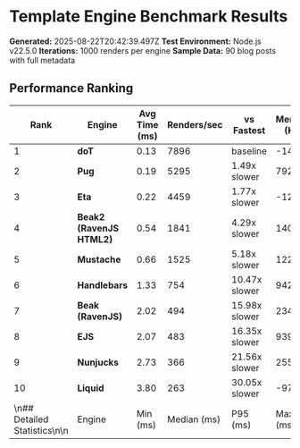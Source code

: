 # Template Engine Benchmark Results

**Generated:** 2025-08-22T20:42:39.497Z
**Test Environment:** Node.js v22.5.0
**Iterations:** 1000 renders per engine
**Sample Data:** 90 blog posts with full metadata

## Performance Ranking

| Rank | Engine | Avg Time (ms) | Renders/sec | vs Fastest | Memory (KB) |
|------|--------|---------------|-------------|------------|-------------|
| 1 | **doT** | 0.13 | 7896 | baseline | -14930 |
| 2 | **Pug** | 0.19 | 5295 | 1.49x slower | 7922 |
| 3 | **Eta** | 0.22 | 4459 | 1.77x slower | -12615 |
| 4 | **Beak2 (RavenJS HTML2)** | 0.54 | 1841 | 4.29x slower | 14002 |
| 5 | **Mustache** | 0.66 | 1525 | 5.18x slower | 1223 |
| 6 | **Handlebars** | 1.33 | 754 | 10.47x slower | 942 |
| 7 | **Beak (RavenJS)** | 2.02 | 494 | 15.98x slower | 23446 |
| 8 | **EJS** | 2.07 | 483 | 16.35x slower | 9399 |
| 9 | **Nunjucks** | 2.73 | 366 | 21.56x slower | 2558 |
| 10 | **Liquid** | 3.80 | 263 | 30.05x slower | -9793 |
\n## Detailed Statistics\n\n| Engine | Min (ms) | Median (ms) | P95 (ms) | Max (ms) | Total (ms) |\n|--------|----------|-------------|----------|----------|------------|\n| **doT** | 0.11 | 0.12 | 0.14 | 0.80 | 127 |\n| **Pug** | 0.18 | 0.18 | 0.20 | 0.65 | 189 |\n| **Eta** | 0.20 | 0.21 | 0.27 | 0.78 | 224 |\n| **Beak2 (RavenJS HTML2)** | 0.48 | 0.51 | 0.74 | 3.19 | 543 |\n| **Mustache** | 0.59 | 0.62 | 1.00 | 1.85 | 656 |\n| **Handlebars** | 1.21 | 1.26 | 1.71 | 2.39 | 1326 |\n| **Beak (RavenJS)** | 1.85 | 1.94 | 2.45 | 5.18 | 2024 |\n| **EJS** | 1.97 | 2.04 | 2.42 | 3.08 | 2070 |\n| **Nunjucks** | 2.45 | 2.64 | 3.17 | 5.62 | 2730 |\n| **Liquid** | 3.41 | 3.80 | 4.12 | 4.80 | 3805 |\n\n## Analysis\n\n### 🏆 Performance Leaders\n\n1. **doT** - Fastest overall with 0.13ms average render time\n2. **Pug** - Close second at 0.19ms (1.49x slower)\n3. **Eta** - Third place at 0.22ms\n\n### 📈 Performance Spread\n\nThe fastest engine (doT) is **30.0x faster** than the slowest (Liquid).\nMedian performance difference: 10.5x slower than fastest.\n\n### 💾 Memory Efficiency\n\n**Most memory efficient:** doT (-14930 KB)\n**Highest memory usage:** Beak (RavenJS) (23446 KB)\n\n## Test Environment\n\n- **Node.js Version:** v22.5.0\n- **Platform:** darwin arm64\n- **Template Complexity:** Blog listing with 90 posts\n- **Data Variety:** Mixed content lengths, multiple authors, categories, tags\n- **Caching:** Disabled for all engines to ensure fair comparison\n- **Warmup:** 10 iterations before measurement\n- **Measurement:** 1000 timed iterations per engine\n\n---\n\n*Benchmark generated with the RavenJS renderer-benchmark package*\n